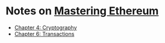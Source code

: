 # Notes on [Mastering Ethereum](https://github.com/ethereumbook/ethereumbook)

* [Chapter 4: Cryptography](/chapter_4_cyptography/index.md)
* [Chapter 6: Transactions](/chapter_6_transactions/index.md)